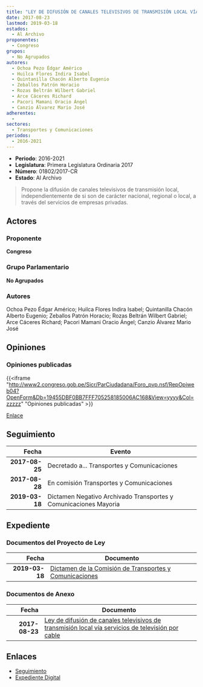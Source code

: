 ```yaml
---
title: "LEY DE DIFUSIÓN DE CANALES TELEVISIVOS DE TRANSMISIÓN LOCAL VÍA SERVICIOS DE TELEVISIÓN POR CABLE"
date: 2017-08-23
lastmod: 2019-03-18
estados: 
  - Al Archivo
proponentes: 
  - Congreso
grupos: 
  - No Agrupados
autores: 
  - Ochoa Pezo Édgar Américo
  - Huilca Flores Indira Isabel
  - Quintanilla Chacón Alberto Eugenio
  - Zeballos Patrón Horacio
  - Rozas Beltrán Wilbert Gabriel
  - Arce Cáceres Richard
  - Pacori Mamani Oracio Ángel
  - Canzio Álvarez Mario José
adherentes: 
  - 
sectores: 
  - Transportes y Comunicaciones
periodos: 
  - 2016-2021
---
```


- **Periodo**: 2016-2021
- **Legislatura**: Primera Legislatura Ordinaria 2017
- **Número**: 01802/2017-CR
- **Estado**: Al Archivo

> Propone la difusión de canales televisivos de transmisión local, independientemente de si son de carácter nacional, regional o local, a través del servicios de empresas privadas.


## Actores

### Proponente

**Congreso**

### Grupo Parlamentario

**No Agrupados**

### Autores

Ochoa Pezo Édgar Américo; Huilca Flores Indira Isabel; Quintanilla Chacón Alberto Eugenio; Zeballos Patrón Horacio; Rozas Beltrán Wilbert Gabriel; Arce Cáceres Richard; Pacori Mamani Oracio Ángel; Canzio Álvarez Mario José


## Opiniones

### Opiniones publicadas

{{<iframe "http://www2.congreso.gob.pe/Sicr/ParCiudadana/Foro_pvp.nsf/RepOpiweb04?OpenForm&Db=19455DBF0BB7FFF705258185006AC168&View=yyyy&Col=zzzzz" "Opiniones publicadas" >}}

[Enlace](http://www2.congreso.gob.pe/Sicr/ParCiudadana/Foro_pvp.nsf/RepOpiweb04?OpenForm&Db=19455DBF0BB7FFF705258185006AC168&View=yyyy&Col=zzzzz)

## Seguimiento

| Fecha | Evento |
|------:|--------|
| **2017-08-25** | Decretado a... Transportes y Comunicaciones|
| **2017-08-28** | En comisión Transportes y Comunicaciones|
| **2019-03-18** | Dictamen Negativo Archivado Transportes y Comunicaciones Mayoria|


## Expediente


### Documentos del Proyecto de Ley

| Fecha | Documento |
|------:|--------|
| **2019-03-18** | [Dictamen de la Comisión de Transportes y Comunicaciones](http://www.leyes.congreso.gob.pe/Documentos/2016_2021/Dictamenes/Proyectos_de_Ley/01802DC23MAY20190318.pdf) |

### Documentos de Anexo

| Fecha | Documento |
|------:|--------|
| **2017-08-23** | [Ley de difusión de canales televisivos de transmisión local vía servicios de televisión por cable](http://www.leyes.congreso.gob.pe/Documentos/2016_2021/Proyectos_de_Ley_y_de_Resoluciones_Legislativas/PL0180220170823..pdf) |

## Enlaces 

- [Seguimiento](http://www2.congreso.gob.pe/Sicr/TraDocEstProc/CLProLey2016.nsf/f7fff46988ca05b1052578e100829cc7/06367a38603af7f805258185005b27ca?OpenDocument)
- [Expediente Digital](http://www2.congreso.gob.pe/Sicr/TraDocEstProc/CLProLey2016.nsf/f7fff46988ca05b1052578e100829cc7/06367a38603af7f805258185005b27ca?OpenDocument&Click=05257FB7005EB655.eb71d0cf91d8294e05256cdf006b5706/$Body/0.1C6C)
